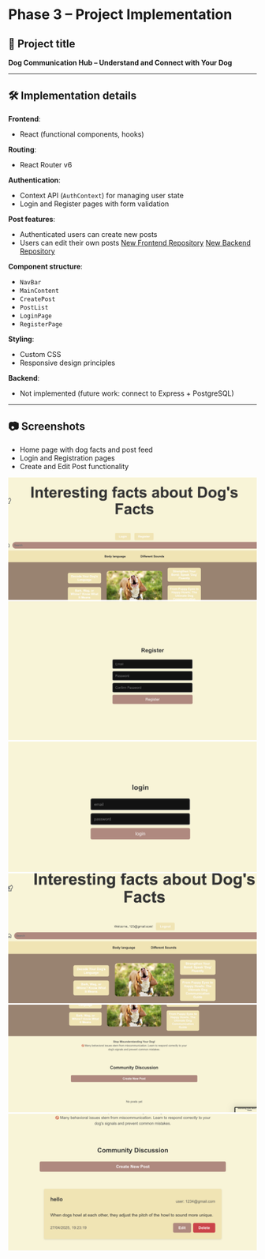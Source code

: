 # Phase 3 – Project Implementation

## 🎯 Project title

**Dog Communication Hub – Understand and Connect with Your Dog**

---

## 🛠️ Implementation details

**Frontend**:  
- React (functional components, hooks)

**Routing**:  
- React Router v6

**Authentication**:  
- Context API (`AuthContext`) for managing user state
- Login and Register pages with form validation

**Post features**:  
- Authenticated users can create new posts
- Users can edit their own posts
[New Frontend Repository](https://github.com/ChenjingZhuang/newfrontend)
[New Backend Repository](https://github.com/ChenjingZhuang/newbackend)

**Component structure**:  
- `NavBar`
- `MainContent`
- `CreatePost`
- `PostList`
- `LoginPage`
- `RegisterPage`

**Styling**:  
- Custom CSS
- Responsive design principles

**Backend**:  
- Not implemented (future work: connect to Express + PostgreSQL)

---

## 📷 Screenshots

- Home page with dog facts and post feed
- Login and Registration pages
- Create and Edit Post functionality

![Homepage](https://github.com/ChenjingZhuang/Advanced-web-development/blob/main/project-aweb/homepage.png)
![R Image](https://github.com/ChenjingZhuang/Advanced-web-development/blob/main/project-aweb/R.png)
![Login](https://github.com/ChenjingZhuang/Advanced-web-development/blob/main/project-aweb/login-.png)
![Login & Register](https://github.com/ChenjingZhuang/Advanced-web-development/blob/main/project-aweb/login%26R.png)
![Post](https://github.com/ChenjingZhuang/Advanced-web-development/blob/main/project-aweb/post.png)
![Post Detail](https://github.com/ChenjingZhuang/Advanced-web-development/blob/main/project-aweb/post-detail.png)



